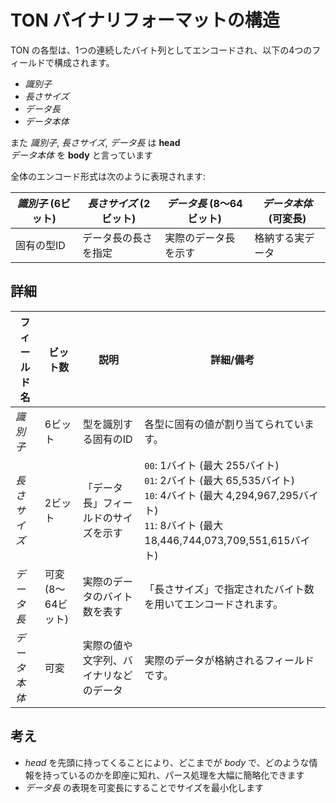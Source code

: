 # TON バイナリフォーマットの構造

TON の各型は、1つの連続したバイト列としてエンコードされ、以下の4つのフィールドで構成されます。
- *識別子*
- *長さサイズ*
- *データ長*
- *データ本体*

また *識別子*, *長さサイズ*, *データ長* は **head**  
*データ本体* を **body** と言っています

全体のエンコード形式は次のように表現されます:


| *識別子* (6ビット) | *長さサイズ* (2ビット) | *データ長* (8～64ビット)   | *データ本体* (可変長)  |
|------------------|--------------------|-------------------------|----------------------|
| 固有の型ID       | データ長の長さを指定       | 実際のデータ長を示す      | 格納する実データ       |


## 詳細

| フィールド名 | ビット数         | 説明                                   | 詳細/備考                                                                                                                                          |
|--------------|------------------|----------------------------------------|----------------------------------------------------------------------------------------------------------------------------------------------------|
| *識別子*       | 6ビット          | 型を識別する固有のID                     | 各型に固有の値が割り当てられています。                                                                                                               |
| *長さサイズ*   | 2ビット          | 「データ長」フィールドのサイズを示す     | `00`: 1バイト (最大 255バイト)<br>`01`: 2バイト (最大 65,535バイト)<br>`10`: 4バイト (最大 4,294,967,295バイト)<br>`11`: 8バイト (最大 18,446,744,073,709,551,615バイト) |
| *データ長*     | 可変 (8～64ビット) | 実際のデータのバイト数を表す              | 「長さサイズ」で指定されたバイト数を用いてエンコードされます。                                                                                         |
| *データ本体*   | 可変             | 実際の値や文字列、バイナリなどのデータ      | 実際のデータが格納されるフィールドです。                                                                                                              |

## 考え
- *head* を先頭に持ってくることにより、どこまでが *body* で、どのような情報を持っているのかを即座に知れ、パース処理を大幅に簡略化できます
- *データ長* の表現を可変長にすることでサイズを最小化します

